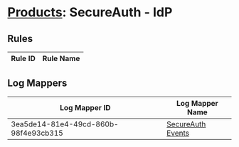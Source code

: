# [Products](README.md): SecureAuth - IdP

## Rules

|Rule ID|Rule Name|
|----|----|


## Log Mappers

|Log Mapper ID|Log Mapper Name|
|----|----|
|3ea5de14-81e4-49cd-860b-98f4e93cb315|[SecureAuth Events](../mappings/3ea5de14-81e4-49cd-860b-98f4e93cb315.md)|


